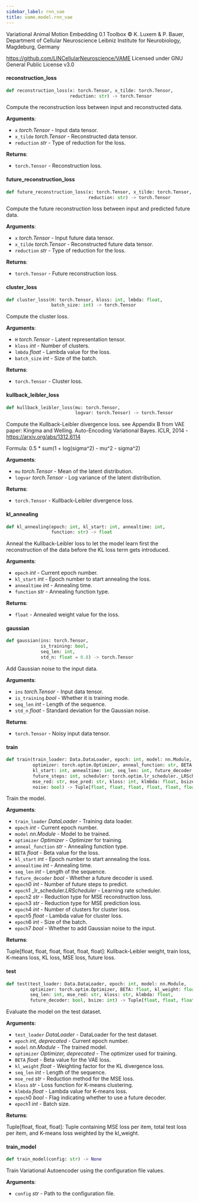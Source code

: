 ```yaml
---
sidebar_label: rnn_vae
title: vame.model.rnn_vae
---
```


Variational Animal Motion Embedding 0.1 Toolbox
© K. Luxem &amp; P. Bauer, Department of Cellular Neuroscience
Leibniz Institute for Neurobiology, Magdeburg, Germany

https://github.com/LINCellularNeuroscience/VAME
Licensed under GNU General Public License v3.0

#### reconstruction\_loss

```python
def reconstruction_loss(x: torch.Tensor, x_tilde: torch.Tensor,
                        reduction: str) -> torch.Tensor
```

Compute the reconstruction loss between input and reconstructed data.

**Arguments**:

- `x` _torch.Tensor_ - Input data tensor.
- `x_tilde` _torch.Tensor_ - Reconstructed data tensor.
- `reduction` _str_ - Type of reduction for the loss.
  

**Returns**:

- `torch.Tensor` - Reconstruction loss.

#### future\_reconstruction\_loss

```python
def future_reconstruction_loss(x: torch.Tensor, x_tilde: torch.Tensor,
                               reduction: str) -> torch.Tensor
```

Compute the future reconstruction loss between input and predicted future data.

**Arguments**:

- `x` _torch.Tensor_ - Input future data tensor.
- `x_tilde` _torch.Tensor_ - Reconstructed future data tensor.
- `reduction` _str_ - Type of reduction for the loss.
  

**Returns**:

- `torch.Tensor` - Future reconstruction loss.

#### cluster\_loss

```python
def cluster_loss(H: torch.Tensor, kloss: int, lmbda: float,
                 batch_size: int) -> torch.Tensor
```

Compute the cluster loss.

**Arguments**:

- `H` _torch.Tensor_ - Latent representation tensor.
- `kloss` _int_ - Number of clusters.
- `lmbda` _float_ - Lambda value for the loss.
- `batch_size` _int_ - Size of the batch.
  

**Returns**:

- `torch.Tensor` - Cluster loss.

#### kullback\_leibler\_loss

```python
def kullback_leibler_loss(mu: torch.Tensor,
                          logvar: torch.Tensor) -> torch.Tensor
```

Compute the Kullback-Leibler divergence loss.
see Appendix B from VAE paper: Kingma and Welling. Auto-Encoding Variational Bayes. ICLR, 2014 - https://arxiv.org/abs/1312.6114

Formula: 0.5 * sum(1 + log(sigma^2) - mu^2 - sigma^2)

**Arguments**:

- `mu` _torch.Tensor_ - Mean of the latent distribution.
- `logvar` _torch.Tensor_ - Log variance of the latent distribution.
  

**Returns**:

- `torch.Tensor` - Kullback-Leibler divergence loss.

#### kl\_annealing

```python
def kl_annealing(epoch: int, kl_start: int, annealtime: int,
                 function: str) -> float
```

Anneal the Kullback-Leibler loss to let the model learn first the reconstruction of the data
before the KL loss term gets introduced.

**Arguments**:

- `epoch` _int_ - Current epoch number.
- `kl_start` _int_ - Epoch number to start annealing the loss.
- `annealtime` _int_ - Annealing time.
- `function` _str_ - Annealing function type.
  

**Returns**:

- `float` - Annealed weight value for the loss.

#### gaussian

```python
def gaussian(ins: torch.Tensor,
             is_training: bool,
             seq_len: int,
             std_n: float = 0.8) -> torch.Tensor
```

Add Gaussian noise to the input data.

**Arguments**:

- `ins` _torch.Tensor_ - Input data tensor.
- `is_training` _bool_ - Whether it is training mode.
- `seq_len` _int_ - Length of the sequence.
- `std_n` _float_ - Standard deviation for the Gaussian noise.
  

**Returns**:

- `torch.Tensor` - Noisy input data tensor.

#### train

```python
def train(train_loader: Data.DataLoader, epoch: int, model: nn.Module,
          optimizer: torch.optim.Optimizer, anneal_function: str, BETA: float,
          kl_start: int, annealtime: int, seq_len: int, future_decoder: bool,
          future_steps: int, scheduler: torch.optim.lr_scheduler._LRScheduler,
          mse_red: str, mse_pred: str, kloss: int, klmbda: float, bsize: int,
          noise: bool) -> Tuple[float, float, float, float, float, float]
```

Train the model.

**Arguments**:

- `train_loader` _DataLoader_ - Training data loader.
- `epoch` _int_ - Current epoch number.
- `model` _nn.Module_ - Model to be trained.
- `optimizer` _Optimizer_ - Optimizer for training.
- `anneal_function` _str_ - Annealing function type.
- `BETA` _float_ - Beta value for the loss.
- `kl_start` _int_ - Epoch number to start annealing the loss.
- `annealtime` _int_ - Annealing time.
- `seq_len` _int_ - Length of the sequence.
- `future_decoder` _bool_ - Whether a future decoder is used.
- `epoch`0 _int_ - Number of future steps to predict.
- `epoch`1 _lr_scheduler._LRScheduler_ - Learning rate scheduler.
- `epoch`2 _str_ - Reduction type for MSE reconstruction loss.
- `epoch`3 _str_ - Reduction type for MSE prediction loss.
- `epoch`4 _int_ - Number of clusters for cluster loss.
- `epoch`5 _float_ - Lambda value for cluster loss.
- `epoch`6 _int_ - Size of the batch.
- `epoch`7 _bool_ - Whether to add Gaussian noise to the input.
  

**Returns**:

  Tuple[float, float, float, float, float, float]: Kullback-Leibler weight, train loss, K-means loss, KL loss,
  MSE loss, future loss.

#### test

```python
def test(test_loader: Data.DataLoader, epoch: int, model: nn.Module,
         optimizer: torch.optim.Optimizer, BETA: float, kl_weight: float,
         seq_len: int, mse_red: str, kloss: str, klmbda: float,
         future_decoder: bool, bsize: int) -> Tuple[float, float, float]
```

Evaluate the model on the test dataset.

**Arguments**:

- `test_loader` _DataLoader_ - DataLoader for the test dataset.
- `epoch` _int, deprecated_ - Current epoch number.
- `model` _nn.Module_ - The trained model.
- `optimizer` _Optimizer, deprecated_ - The optimizer used for training.
- `BETA` _float_ - Beta value for the VAE loss.
- `kl_weight` _float_ - Weighting factor for the KL divergence loss.
- `seq_len` _int_ - Length of the sequence.
- `mse_red` _str_ - Reduction method for the MSE loss.
- `kloss` _str_ - Loss function for K-means clustering.
- `klmbda` _float_ - Lambda value for K-means loss.
- `epoch`0 _bool_ - Flag indicating whether to use a future decoder.
- `epoch`1 _int_ - Batch size.
  

**Returns**:

  Tuple[float, float, float]: Tuple containing MSE loss per item, total test loss per item,
  and K-means loss weighted by the kl_weight.

#### train\_model

```python
def train_model(config: str) -> None
```

Train Variational Autoencoder using the configuration file values.

**Arguments**:

- `config` _str_ - Path to the configuration file.

